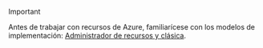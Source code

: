 > [!IMPORTANT]
> Antes de trabajar con recursos de Azure, familiarícese con los modelos de implementación: [Administrador de recursos y clásica](../articles/azure-resource-manager/resource-manager-deployment-model.md).


<!--HONumber=Feb17_HO2-->


